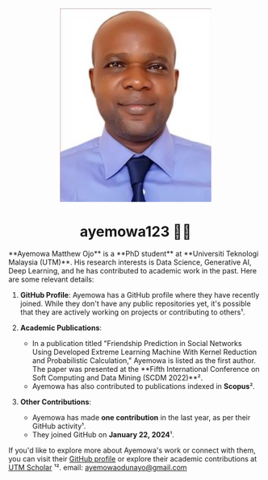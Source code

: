 <div align="center"><img src="My Photograph.jpg" width="300" /></div>
<h1 align="center">ayemowa123 👨‍💻</h1>
**Ayemowa Matthew Ojo** is a **PhD student** at **Universiti Teknologi Malaysia (UTM)**. His research interests is Data Science, Generative AI, Deep Learning, and he has contributed to academic work in the past. Here are some relevant details:

1. **GitHub Profile**: Ayemowa has a GitHub profile where they have recently joined. While they don't have any public repositories yet, it's possible that they are actively working on projects or contributing to others¹.

2. **Academic Publications**:
    - In a publication titled "Friendship Prediction in Social Networks Using Developed Extreme Learning Machine With Kernel Reduction and Probabilistic Calculation," Ayemowa is listed as the first author. The paper was presented at the **Fifth International Conference on Soft Computing and Data Mining (SCDM 2022)**².
    - Ayemowa has also contributed to publications indexed in **Scopus**².

3. **Other Contributions**:
    - Ayemowa has made **one contribution** in the last year, as per their GitHub activity¹.
    - They joined GitHub on **January 22, 2024**¹.

If you'd like to explore more about Ayemowa's work or connect with them, you can visit their [GitHub profile](https://github.com/Ayemowa) or explore their academic contributions at [UTM Scholar](https://pure.utm.my/Scholar/ScholarInfoDetails/8gOG) ¹².
email: ayemowaodunayo@gmail.com
